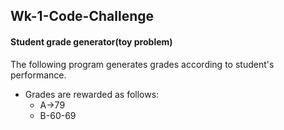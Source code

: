 ## Wk-1-Code-Challenge
#### Student grade generator(toy problem)
The following program generates grades according to student's performance.
* Grades are rewarded as follows:
    * A->79
    * B-60-69

